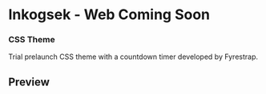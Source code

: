 # Inkogsek - Web Coming Soon
### CSS Theme
 Trial prelaunch CSS theme with a countdown timer developed by Fyrestrap.
 
 ## Preview

